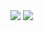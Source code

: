 <img src="https://capsule-render.vercel.app/api?type=wave&color=0:EEFF00,100:a82da8&height=300&section=header&text=Project&Team&One&fontSize=90" />
<img src="https://img.shields.io/badge/Java-blue?style=flat&logo=Java&logoColor=white"/>
